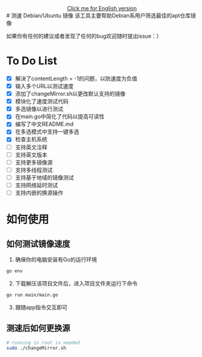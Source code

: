 <div align="center">
  <a href="README.md">Click me for English version</a>
</div>
# 测速 Debian/Ubuntu 镜像
该工具主要帮助Debian系用户筛选最佳的apt仓库镜像

如果你有任何的建议或者发现了任何的bug欢迎随时提出issue：）

# To Do List
- [x] 解决了contentLength = -1的问题，以防速度为负值
- [x] 输入多个URL以测试速度
- [x] 添加了changeMirror.sh以更改默认支持的镜像
- [x] 模块化了速度测试代码
- [x] 多选镜像以进行测试
- [x] 在main.go中简化了代码以提高可读性
- [x] 编写了中文README.md
- [x] 在多选模式中支持一键多选
- [x] 检查主机系统
- [ ] 支持英文注释
- [ ] 支持英文版本
- [ ] 支持更多镜像源
- [ ] 支持多线程测试
- [ ] 支持基于地域的镜像测试
- [ ] 支持网络延时测试
- [ ] 支持内嵌的换源操作

# 如何使用
## 如何测试镜像速度
1. 确保你的电脑安装有Go的运行环境
```bash
go env
```
2. 下载解压该项目文件后，进入项目文件夹运行下命令
```bash
go run main/main.go
```
3. 跟随app指令交互即可

## 测速后如何更换源
```bash
# running in root is needed
sudo ./changeMirror.sh
```